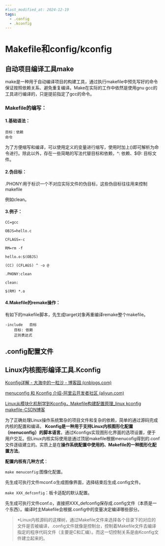 ```yaml
---
#last_modified_at: 2024-12-19
tags:
  - .config
  - .kconfig
---
```

# Makefile和config/kconfig

## 自动项目编译工具make

make是一种用于自动编译项目的构建工具，通过执行makefile中预先写好的命令保证按照依赖关系、避免重复编译。Make在实际的工作中依然是使用gnu gcc的工具进行编译的，只是提前指定了gcc的命令。

### Makefile的编写：

#### 1.基础语法：

```
目标：依赖
命令
```

为了方便缩写和编译，可以使用定义的变量进行缩写，使用时加上()即可解析为命令进行。除此以外，存在一些简略的写法代替目标和依赖，^: 依赖、$@: 目标文件。

#### 2.伪目标：

.PHONY:用于标识一个不对应实际文件的伪目标，这些伪目标往往用来控制makefile

例如clean。

#### 3.例子：

```
CC=gcc

OBJS=hello.c

CFLAGS=-c

RM=rm -f

hello.o:$(OBJS)

(CC) (CFLAGS) ^ -o @

.PHONY:clean

clean:

$(RM) *.o
```

#### 4.Makefile的remake操作：

有如下的makefile脚本，先生成target对象再重编译remake整个makefile。

```
-include   目标
    目标: 依赖             
    正则表达式
```

## .config配置文件

## Linux内核图形编译工具.Kconfig

[Kconfig详解 - 大海中的一粒沙 - 博客园 (cnblogs.com)](https://www.cnblogs.com/fah936861121/p/7229522.html)

[menuconfig 和 Kconfig 介绍-阿里云开发者社区 (aliyun.com)](https://developer.aliyun.com/article/1207026)

[Linux从模块化机制学到Kconfig，Makefile构建配置原理_linux kconfig makefile-CSDN博客](https://blog.csdn.net/qq_39679797/article/details/123661893)

为了正确处理Linux操作系统繁杂的项目文件和复杂的依赖，简单的通过源码完成内核的配置和编译。 **Kconfig是一种用于支持Linux内核图形化配置（menuconfig）的脚本语言**。通过Kconfigs实现图形化界面的选项设置，便于用户交互。但Linux内核实际使用是通过顶层makefile根据menucofig得到的.conf文件逐级建立的。实质上是在**操作系统配置中使用的、Makefile的一种图形化配置方法**。

**配置内核有几种方式**：

`make menuconfig`:图像化配置。

先生成可执行文件mconf.o生成图像界面，选择结束后生成.config文件。

`make XXX_defconfig`：板卡适配的默认配置。

先生成可执行文件conf.o，直接把XXX_defconfig保存成.config文件（本质是一个东西）。编译时主Makefile会根据.config中的变量决定编译哪些部分。

> *Linux内核源码的这棵树，通过Makefile文件来选择各个目录下的对应的文件是否被编译，.config文件就像是控制台，控制着Makefile文件去编译指定的程序代码文件（主要是C和汇编）。而这一切控制关系是由Kconfig文件建立起来的。
